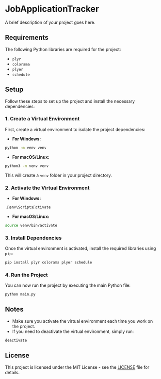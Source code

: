 
# JobApplicationTracker

A brief description of your project goes here.

## Requirements

The following Python libraries are required for the project:

- `plyr`
- `colorama`
- `plyer`
- `schedule`

## Setup

Follow these steps to set up the project and install the necessary dependencies:

### 1. Create a Virtual Environment

First, create a virtual environment to isolate the project dependencies:

- **For Windows:**

```bash
python -m venv venv
```

- **For macOS/Linux:**

```bash
python3 -m venv venv
```

This will create a `venv` folder in your project directory.

### 2. Activate the Virtual Environment

- **For Windows:**

```bash
.env\Scriptsctivate
```

- **For macOS/Linux:**

```bash
source venv/bin/activate
```

### 3. Install Dependencies

Once the virtual environment is activated, install the required libraries using `pip`:

```bash
pip install plyr colorama plyer schedule
```

### 4. Run the Project

You can now run the project by executing the main Python file:

```bash
python main.py
```

## Notes

- Make sure you activate the virtual environment each time you work on the project.
- If you need to deactivate the virtual environment, simply run:

```bash
deactivate
```

## License

This project is licensed under the MIT License - see the [LICENSE](LICENSE) file for details.
